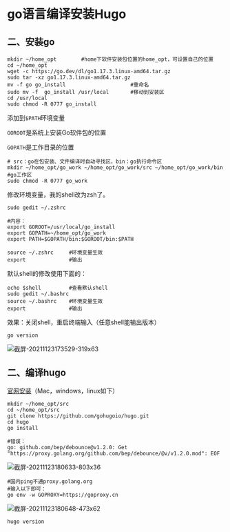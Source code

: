 # go语言编译安装Hugo

## 二、安装go

```shell
mkdir ~/home_opt		#home下软件安装包位置的home_opt，可设置自己的位置
cd ~/home_opt
wget -c https://go.dev/dl/go1.17.3.linux-amd64.tar.gz
sudo tar -xz go1.17.3.linux-amd64.tar.gz
mv -f go go_install						#重命名
sudo mv -f  go_install /usr/local		#移动到安装区
cd /usr/local
sudo chmod -R 0777 go_install
```

添加到`$PATH`环境变量

`GOROOT`是系统上安装Go软件包的位置

`GOPATH`是工作目录的位置

```shell
# src：go在包安装、文件编译时自动寻找区，bin：go执行命令区
mkdir ~/home_opt/go_work ~/home_opt/go_work/src ~/home_opt/go_work/bin	#go工作区
sudo chmod -R 0777 go_work
```

修改环境变量，我的shell改为zsh了。

```shell
sudo gedit ~/.zshrc
```

```shell
#内容：
export GOROOT=/usr/local/go_install
export GOPATH=~/home_opt/go_work
export PATH=$GOPATH/bin:$GOROOT/bin:$PATH
```

```shell
source ~/.zshrc		#环境变量生效
export				#输出
```

默认shell的修改使用下面的：

```shell
echo $shell			#查看默认shell
sudo gedit ~/.bashrc
source ~/.bashrc	#环境变量生效
export				#输出
```

效果：关闭shell，重启终端输入（任意shell能输出版本）

```shell
go version
```

![截屏-20211123173529-319x63](/home/mhking/Pictures/截屏-20211123173529-319x63.png)

## 二、编译hugo

[官网安装](https://github.com/gohugoio/hugo)（Mac，windows，linux如下）

```shell
mkdir ~/home_opt/src
cd ~/home_opt/src
git clone https://github.com/gohugoio/hugo.git
cd hugo
go install
```

```shell
#错误：
go: github.com/bep/debounce@v1.2.0: Get "https://proxy.golang.org/github.com/bep/debounce/@v/v1.2.0.mod": EOF

```

![截屏-20211123180633-803x36](/home/mhking/Pictures/截屏-20211123180633-803x36.png)

```shell
#国内ping不通proxy.golang.org
#输入以下即可：
go env -w GOPROXY=https://goproxy.cn
```

![截屏-20211123180648-473x62](/home/mhking/Pictures/截屏-20211123180648-473x62.png)

```shell
hugo version
```

### 